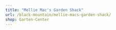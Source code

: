 ```yaml
---
title: "Mellie Mac's Garden Shack"
url: /black-mountain/mellie-macs-garden-shack/
shop: Garten-Center
---
```

